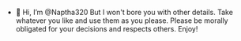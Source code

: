 - 👋 Hi, I’m @Naptha320
But I won't bore you with other details.
Take whatever you like and use them as you please.
Please be morally obligated for your decisions and respects others.
Enjoy!

<!---
Naptha320/Naptha320 is a ✨ special ✨ repository because its `README.md` (this file) appears on your GitHub profile.
You can click the Preview link to take a look at your changes.
--->
